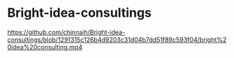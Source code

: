 # Bright-idea-consultings
https://github.com/chinnaih/Bright-idea-consultings/blob/1291315c126b4d9203c31d04b7dd51f89c593f04/bright%20idea%20consulting.mp4

